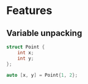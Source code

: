 # Features

## Variable unpacking

```cpp
struct Point {
    int x;
    int y;
};

auto [x, y] = Point{1, 2};
```